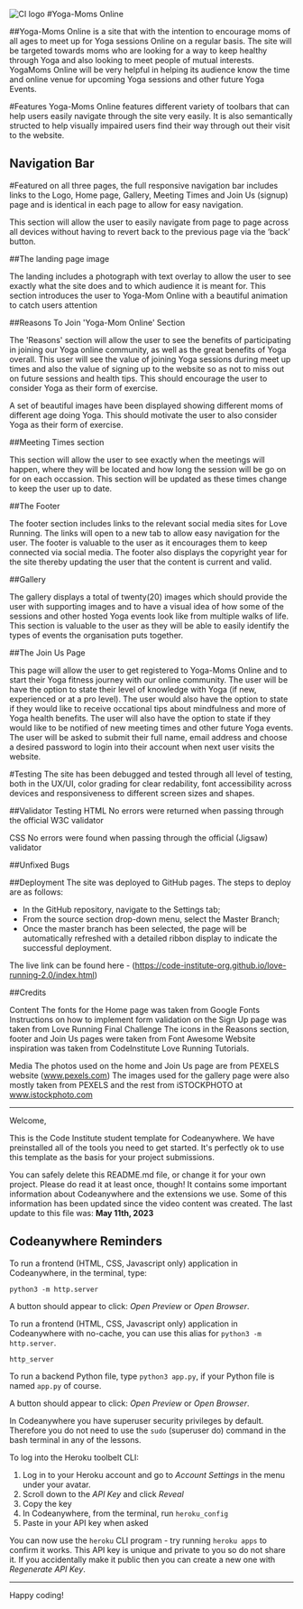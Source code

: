 ![CI logo](https://codeinstitute.s3.amazonaws.com/fullstack/ci_logo_small.png)
#Yoga-Moms Online

##Yoga-Moms Online is a site that with the intention to encourage moms of all ages to meet up for Yoga sessions Online on a regular basis. The site will be targeted towards moms who are looking for a way to keep healthy through Yoga and also looking to meet people of mutual interests. YogaMoms Online will be very helpful in helping its audience know the time and online venue for upcoming Yoga sessions and other future Yoga Events.

#Features
Yoga-Moms Online features different variety of toolbars that can help users easily navigate through the site very easily. It is also semantically structed to help visually impaired users find their way through out their visit to the website.

## Navigation Bar

#Featured on all three pages, the full responsive navigation bar includes links to the Logo, Home page, Gallery, Meeting Times and Join Us (signup) page and is identical in each page to allow for easy navigation.

This section will allow the user to easily navigate from page to page across all devices without having to revert back to the previous page via the ‘back’ button.

##The landing page image

The landing includes a photograph with text overlay to allow the user to see exactly what the site does and to which audience it is meant for.
This section introduces the user to Yoga-Mom Online with a beautiful animation to catch users attention

##Reasons To Join 'Yoga-Mom Online' Section

The 'Reasons' section will allow the user to see the benefits of participating in joining our Yoga online community, as well as the great benefits of Yoga overall.
This user will see the value of joining Yoga sessions during meet up times and also the value of signing up to the website so as not to miss out on future sessions and health tips. This should encourage the user to consider Yoga as their form of exercise.

A set of beautiful images have been displayed showing different moms of different age doing Yoga. This should motivate the user to also consider Yoga as their form of exercise.

##Meeting Times section

This section will allow the user to see exactly when the meetings will happen, where they will be located and how long the session will be go on for on each occassion.
This section will be updated as these times change to keep the user up to date.

##The Footer

The footer section includes links to the relevant social media sites for Love Running. The links will open to a new tab to allow easy navigation for the user.
The footer is valuable to the user as it encourages them to keep connected via social media. 
The footer also displays the copyright year for the site thereby updating the user that the content is current and valid.

##Gallery

The gallery displays a total of twenty(20) images which should provide the user with supporting images and to have a visual idea of how some of the sessions and other hosted Yoga events look like from multiple walks of life.
This section is valuable to the user as they will be able to easily identify the types of events the organisation puts together.

##The Join Us Page

This page will allow the user to get registered to Yoga-Moms Online and to start their Yoga fitness journey with our online community. 
The user will be have the option to state their level of knowledge with Yoga (if new, experienced or at a pro level).
The user would also have the option to state if they would like to receive occational tips about mindfulness and more of Yoga health benefits. 
The user will also have the option to state if they would like to be notified of new meeting times and other future Yoga events. 
The user will be asked to submit their full name, email address and choose a desired password to login into their account when next user visits the website.

#Testing
The site has been debugged and tested through all level of testing, both in the UX/UI, color grading for clear redability, font accessibility across devices and responsiveness to different screen sizes and shapes.

##Validator Testing
HTML
No errors were returned when passing through the official W3C validator

CSS
No errors were found when passing through the official (Jigsaw) validator

##Unfixed Bugs
<!--You will need to mention unfixed bugs and why they were not fixed. This section should include shortcomings of the frameworks or technologies used. Although time can be a big variable to consider, paucity of time and difficulty understanding implementation is not a valid reason to leave bugs unfixed. -->

##Deployment
The site was deployed to GitHub pages. The steps to deploy are as follows:
- In the GitHub repository, navigate to the Settings tab;
- From the source section drop-down menu, select the Master Branch;
- Once the master branch has been selected, the page will be automatically refreshed with a detailed ribbon display to indicate the successful deployment.

The live link can be found here - (https://code-institute-org.github.io/love-running-2.0/index.html)

##Credits

Content
The fonts for the Home page was taken from Google Fonts
Instructions on how to implement form validation on the Sign Up page was taken from Love Running Final Challenge
The icons in the Reasons section, footer and Join Us pages were taken from Font Awesome
Website inspiration was taken from CodeInstitute Love Running Tutorials. 

Media
The photos used on the home and Join Us page are from PEXELS website (www.pexels.com)
The images used for the gallery page were also mostly taken from PEXELS and the rest from iSTOCKPHOTO at www.istockphoto.com






--------------
Welcome,

This is the Code Institute student template for Codeanywhere. We have preinstalled all of the tools you need to get started. It's perfectly ok to use this template as the basis for your project submissions.

You can safely delete this README.md file, or change it for your own project. Please do read it at least once, though! It contains some important information about Codeanywhere and the extensions we use. Some of this information has been updated since the video content was created. The last update to this file was: **May 11th, 2023**

## Codeanywhere Reminders

To run a frontend (HTML, CSS, Javascript only) application in Codeanywhere, in the terminal, type:

`python3 -m http.server`

A button should appear to click: _Open Preview_ or _Open Browser_.

To run a frontend (HTML, CSS, Javascript only) application in Codeanywhere with no-cache, you can use this alias for `python3 -m http.server`.

`http_server`

To run a backend Python file, type `python3 app.py`, if your Python file is named `app.py` of course.

A button should appear to click: _Open Preview_ or _Open Browser_.

In Codeanywhere you have superuser security privileges by default. Therefore you do not need to use the `sudo` (superuser do) command in the bash terminal in any of the lessons.

To log into the Heroku toolbelt CLI:

1. Log in to your Heroku account and go to _Account Settings_ in the menu under your avatar.
2. Scroll down to the _API Key_ and click _Reveal_
3. Copy the key
4. In Codeanywhere, from the terminal, run `heroku_config`
5. Paste in your API key when asked

You can now use the `heroku` CLI program - try running `heroku apps` to confirm it works. This API key is unique and private to you so do not share it. If you accidentally make it public then you can create a new one with _Regenerate API Key_.

---

Happy coding!

